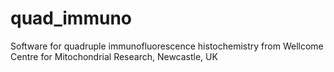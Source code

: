 # quad_immuno
Software for quadruple immunofluorescence histochemistry from Wellcome Centre for Mitochondrial Research, Newcastle, UK
